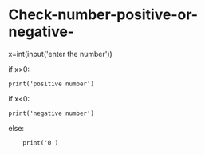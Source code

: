 # Check-number-positive-or-negative-

x=int(input('enter the number'))

if x>0:

	print('positive number')
if x<0:

	print('negative number')
else:

		print('0')
